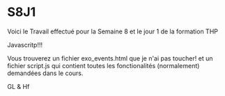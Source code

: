 # S8J1
Voici le Travail effectué pour la Semaine 8 et le jour 1 de la formation THP

Javascritp!!!

Vous trouverez un fichier exo_events.html que je n'ai pas toucher!
et un fichier script.js qui contient toutes les fonctionalités (normalement)
demandées dans le cours.


GL & Hf
